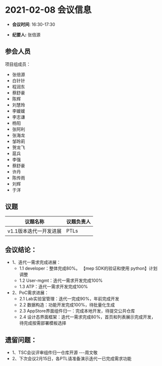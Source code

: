 # 2021-02-08 会议信息  

-  **会议时间**: 16:30-17:30

-  **纪要人:** 张倍源

## 参会人员
项目组成员：
- 张倍源
- 白针针
- 程润东
- 蔡舒豪
- 陈辉
- 刘慧玲
- 李媛媛
- 李志谦
- 杨阳
- 张阿利
- 张海龙
- 邹玲莉
- 贺龙飞
- 扈兵
- 李强
- 蔡舒豪
- 许丹
- 陈传雨
- 刘辉
- 于洋

## 议题

议题名称 | 议题负责人
---- | ----
v1.1版本迭代一开发进展| PTLs

## 会议结论：
- 1、迭代一需求完成进展：
   - 1.1 developer：整体完成80%。 【mep SDK的验证和使用 python】计划调整
   - 1.2 User-mgmt：迭代一需求开发完成100%
   - 1.3 ATP：迭代一需求开发完成100%
- 2、PoC需求进展：
   - 2.1 Lab实验室管理：迭代一完成90%，年前完成开发
   - 2.2 数据构造：功能开发完成100%，待批量化生成
   - 2.3 AppStore界面组件归一：完成本地开发，待提交公共仓库
   - 2.4 设计态界面框架：迭代一需求完成80%，首页和列表展示完成开发，待完成按需部署模板选择

## 遗留问题：
- 1、TSC会议评审组件归一仓库开源   ---周文敬
- 2、下次会议2月15日，各PTL请准备演示迭代一已完成需求功能

